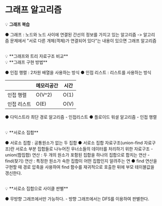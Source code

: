 # 그래프 알고리즘

💡 **그래프 복습**

  ● 그래프 : 노드와 노드 사이에 연결된 간선의 정보를 가지고 있는 알고리즘
    -> 알고리즘 문제에서 "서로 다른 개체(객체)가 연결되어 있다"는 내용이 있으면 그래프 알고리즘

<br/>
💡 **그래프와 트리 자료구조 비교**  

<br/>
💡 **그래프 구현 방법**

  ● 인접 행렬 : 2차원 배열을 사용하는 방식
  ● 인접 리스트 : 리스트를 사용하는 방식
  
  |  |메모리공간|시간|
  |------|---|---|
  |인접 행렬|O(V^2)|O(1)|
  |인접 리스트|O(E)|O(V)|
  
  ● 다익스트라 최단 경로 알고리즘 - 인접리스트
  ● 플로이드 워셜 알고리즘 - 인접 행렬
  
  <br/>
  💡 **서로소 집합**
  
  ● 서로소 집합 : 공통원소가 없는 두 집합
  ● 서로소 집합 자료구조(union-find 자료구조)란 서로소 부분 집합들로 나누어진 우너소들의 데이터를 처리하기 위한 자료구조
    - union(합집합) 연산 : 두 개의 원소가 포함된 집합을 하나의 집합으로 합치는 연산
    - find(찾기) 연산 : 특정한 원소가 속한 집합이 어떤 집합인지 알려주는 연
  ● find 연산을 구현할 때 경로 압축을 사용하여 find 함수를 재귀적으로 호출한 뒤에 부모 테이블값을 갱신한다.
  
  <br/>
  💡 **서로소 집합으로 사이클 판별**
  
  ● 무방향 그래프에서만 가능하다.
    - 방향 그래프에서는 DFS를 이용하여 판별한다.
